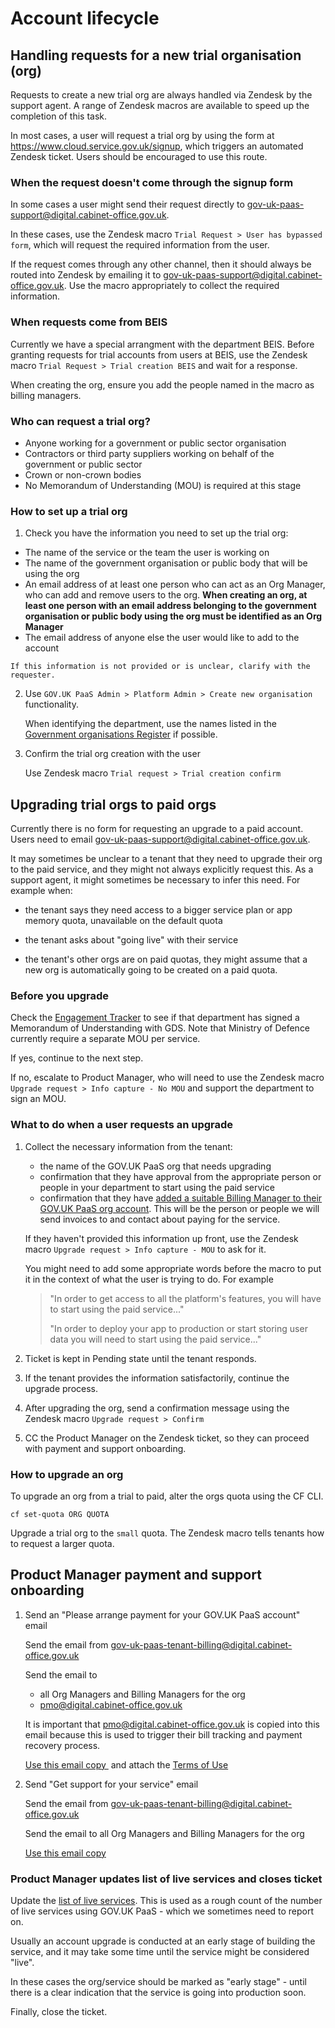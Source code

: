 # Account lifecycle

## Handling requests for a new trial organisation (org)


Requests to create a new trial org are always handled via Zendesk by the support agent. A range of Zendesk macros are available to speed up the completion of this task.

In most cases, a user will request a trial org by using the form at <https://www.cloud.service.gov.uk/signup>, which triggers an automated Zendesk ticket. Users should be encouraged to use this route.

### When the request doesn't come through the signup form

In some cases a user might send their request directly to <gov-uk-paas-support@digital.cabinet-office.gov.uk>.

In these cases, use the Zendesk macro `Trial Request > User has bypassed form`, which will request the required information from the user.

If the request comes through any other channel, then it should always be routed into Zendesk by emailing it to <gov-uk-paas-support@digital.cabinet-office.gov.uk>. Use the macro appropriately to collect the required information.

### When requests come from BEIS

Currently we have a special arrangment with the department BEIS. Before granting requests for trial accounts from users at BEIS, use the Zendesk macro `Trial Request > Trial creation BEIS` and wait for a response.

When creating the org, ensure you add the people named in the macro as billing managers.

### Who can request a trial org?

-   Anyone working for a government or public sector organisation 
-   Contractors or third party suppliers working on behalf of the government or public sector
-   Crown or non-crown bodies
-   No Memorandum of Understanding (MOU) is required at this stage

### How to set up a trial org

1. Check you have the information you need to set up the trial org:
  - The name of the service or the team the user is working on
  -   The name of the government organisation or public body that will be using the org
  -   An email address of at least one person who can act as an Org Manager, who can add and remove users to the org.
	   **When creating an org, at least one person with an email address belonging to the government organisation or public body using the org must be identified as an Org Manager**
  -   The email address of anyone else the user would like to add to the account

    If this information is not provided or is unclear, clarify with the requester.


2. Use `GOV.UK PaaS Admin > Platform Admin > Create new organisation` functionality.

    When identifying the department, use the names listed in the [Government organisations Register](https://www.registers.service.gov.uk/registers/government-organisation) if possible.

3. Confirm the trial org creation with the user

    Use Zendesk macro `Trial request > Trial creation confirm`

## Upgrading trial orgs to paid orgs

Currently there is no form for requesting an upgrade to a paid account. Users need to email <gov-uk-paas-support@digital.cabinet-office.gov.uk>.

It may sometimes be unclear to a tenant that they need to upgrade their org to the paid service, and they might not always explicitly request this. As a support agent, it might sometimes be necessary to infer this need. For example when:

-   the tenant says they need access to a bigger service plan or app memory quota, unavailable on the default quota

-   the tenant asks about "going live" with their service

-   the tenant's other orgs are on paid quotas, they might assume that a new org is automatically going to be created on a paid quota.

### Before you upgrade

Check the [Engagement Tracker](https://trello.com/b/SFyQGwfH/govuk-paas-tracker) to see if that department has signed a Memorandum of Understanding with GDS. Note that Ministry of Defence currently require a separate MOU per service.

If yes, continue to the next step.

If no, escalate to Product Manager, who will need to use the Zendesk macro `Upgrade request > Info capture - No MOU` and support the department to sign an MOU.

### What to do when a user requests an upgrade


1.  Collect the necessary information from the tenant:
    -   the name of the GOV.UK PaaS org that needs upgrading
    -   confirmation that they have approval from the appropriate person or people in your department to start using the paid service
    -   confirmation that they have [added a suitable Billing Manager to their GOV.UK PaaS org account](https://docs.cloud.service.gov.uk/orgs_spaces_users.html#billing-manager). This will be the person or people we will send invoices to and contact about paying for the service.

    If they haven't provided this information up front, use the Zendesk macro `Upgrade request > Info capture - MOU` to ask for it.

    You might need to add some appropriate words before the macro to put it in the context of what the user is trying to do. For example

    > "In order to get access to all the platform's features, you will have to start using the paid service..."
    >
    > "In order to deploy your app to production or start storing user data you will need to start using the paid service..."

1.  Ticket is kept in Pending state until the tenant responds.

2.  If the tenant provides the information satisfactorily, continue the upgrade process.

3.  After upgrading the org, send a confirmation message using the Zendesk macro `Upgrade request > Confirm`

4.  CC the Product Manager on the Zendesk ticket, so they can proceed with payment and support onboarding.

### How to upgrade an org
To upgrade an org from a trial to paid, alter the orgs quota using the CF CLI.

```
cf set-quota ORG QUOTA
```

Upgrade a trial org to the `small` quota. The Zendesk macro tells tenants how to request a larger quota.

## Product Manager payment and support onboarding 

1.  Send an "Please arrange payment for your GOV.UK PaaS account" email 

    Send the email from gov-uk-paas-tenant-billing@digital.cabinet-office.gov.uk 

    Send the email to 
    -   all Org Managers and Billing Managers for the org
    -   pmo@digital.cabinet-office.gov.uk

    It is important that pmo@digital.cabinet-office.gov.uk is copied into this email because this is used to trigger their bill tracking and payment recovery process.

    [Use this email copy ](https://docs.google.com/document/d/1Yn9wsbPB9MFPO5_xJrGGnN5Ki1jkWpUfOQP2OTZ7v2g/edit#bookmark=id.72fufiqa0182) and attach the [Terms of Use](https://drive.google.com/drive/folders/1VU209JscH-M4_htGcPzsP9a_UAGPbVAR)

2. Send "Get support for your service" email 

    Send the email from gov-uk-paas-tenant-billing@digital.cabinet-office.gov.uk 

    Send the email to all Org Managers and Billing Managers for the org

   [Use this email copy](https://docs.google.com/document/d/1Yn9wsbPB9MFPO5_xJrGGnN5Ki1jkWpUfOQP2OTZ7v2g/edit#bookmark=id.naohbyl472s3)

### Product Manager updates list of live services and closes ticket

Update the [list of live services](https://docs.google.com/spreadsheets/d/1ZVOvlP28a-sUC61sqpZlMtkCiEqF6cCjWEIStvdAmsU/edit#gid=366936614). This is used as a rough count of the number of live services using GOV.UK PaaS - which we sometimes need to report on.

Usually an account upgrade is conducted at an early stage of building the service, and it may take some time until the service might be considered "live".

In these cases the org/service should be marked as "early stage" - until there is a clear indication that the service is going into production soon.

Finally, close the ticket.
